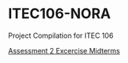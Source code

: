 # ITEC106-NORA
Project Compilation for ITEC 106

<a href="2A_AGOJO_ASSESS2.ipynb"> Assessment 2 </a>
<a href="2A_AGOJO_EXCERS.ipynb"> Excercise </a>
<a href="2A_AGOJO_MIDTERM.ipynb"> Midterms </a>
